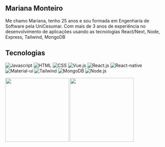 
## Mariana Monteiro

Me chamo Mariana, tenho 25 anos e sou formada em Engenharia de Software pela UniCesumar. Com mais de 3 anos de experiência no desenvolvimento de aplicações usando as tecnologias React/Next, Node, Express, Tailwind, MongoDB 

## Tecnologias

  ![Javascript](https://img.shields.io/badge/JavaScript-F7DF1E?style=for-the-badge&logo=javascript&logoColor=black)
  ![HTML](https://img.shields.io/badge/HTML-239120?style=for-the-badge&logo=html5&logoColor=white)
  ![CSS](https://img.shields.io/badge/CSS-239120?&style=for-the-badge&logo=css3&logoColor=white)
  ![Vue.js](https://img.shields.io/badge/Vue.js-35495E?style=for-the-badge&logo=vue.js&logoColor=4FC08D)
  ![React.js](https://img.shields.io/badge/React-20232A?style=for-the-badge&logo=react&logoColor=61DAFB)
  ![React-native](https://img.shields.io/badge/React_Native-20232A?style=for-the-badge&logo=react&logoColor=61DAFB)
  ![Material-ui](https://img.shields.io/badge/Material--UI-0081CB?style=for-the-badge&logo=material-ui&logoColor=white)
  ![Tailwind](https://img.shields.io/badge/Tailwind_CSS-38B2AC?style=for-the-badge&logo=tailwind-css&logoColor=white)
  ![MongoDB](https://img.shields.io/badge/MongoDB-4EA94B?style=for-the-badge&logo=mongodb&logoColor=white)
  ![Node.js](https://img.shields.io/badge/Node.js-43853D?style=for-the-badge&logo=node.js&logoColor=white)

  <img src="https://github-readme-stats.vercel.app/api?username=marianapmonteiro&show_icons=true&bg_color=00000000" height="200px" align="left" />
  <img src="https://github-readme-stats.vercel.app/api/top-langs/?username=marianapmonteiro&layout=compact&bg_color=00000000" height="200px" align="left" />


<!-- **marianapmonteiro/marianapmonteiro** is a ✨ _special_ ✨ repository because its `README.md` (this file) appears on your GitHub profile. -->
